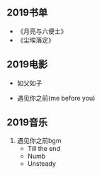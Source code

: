 ## 2019书单

+ 《月亮与六便士》
+ 《尘埃落定》

## 2019电影

+ 如父如子

+ 遇见你之前(me before you)

  

## 2019音乐

1. 遇见你之前bgm
   + Till the end
   + Numb
   + Unsteady